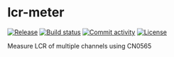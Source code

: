 # lcr-meter

[![Release](https://img.shields.io/github/v/release/d-e-e-p/lcr-meter)](https://img.shields.io/github/v/release/d-e-e-p/lcr-meter)
[![Build status](https://img.shields.io/github/actions/workflow/status/d-e-e-p/lcr-meter/main.yml?branch=main)](https://github.com/d-e-e-p/lcr-meter/actions/workflows/main.yml?query=branch%3Amain)
[![Commit activity](https://img.shields.io/github/commit-activity/m/d-e-e-p/lcr-meter)](https://img.shields.io/github/commit-activity/m/d-e-e-p/lcr-meter)
[![License](https://img.shields.io/github/license/d-e-e-p/lcr-meter)](https://img.shields.io/github/license/d-e-e-p/lcr-meter)

Measure LCR of multiple channels using CN0565
